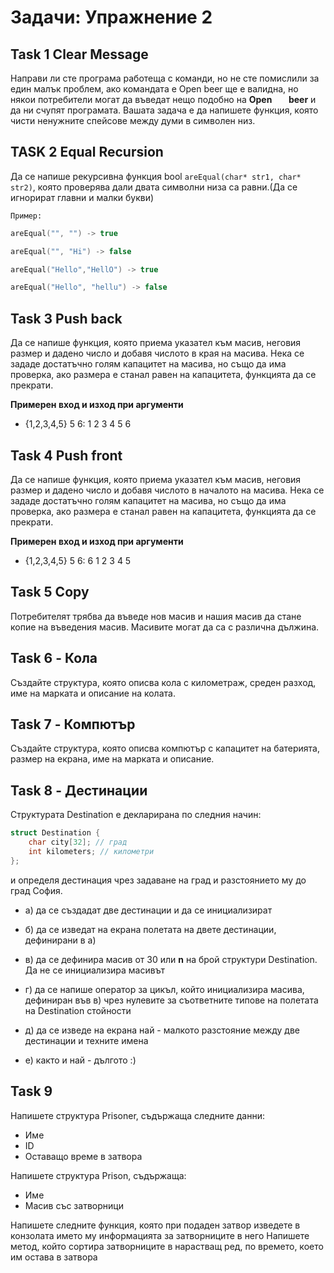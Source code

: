 # Задачи: Упражнение 2
## Task 1 Clear Message
Направи ли сте програма работеща с команди, но не сте помислили за един малък проблем, ако командата е Open beer ще е валидна, но някои потребители могат да въведат нещо подобно на **Open &nbsp;&nbsp;&nbsp;&nbsp;&nbsp;&nbsp; beer** и да ни счупят програмата. Вашата задача е да напишете функция, която чисти ненужните спейсове между думи в символен низ.

## TASK 2 Equal Recursion
Да се напише рекурсивна функция bool `areEqual(char* str1, char* str2)`, която проверява дали двата символни низа са равни.(Да се игнорират главни и малки букви)

`Пример:`
```C++
areEqual("", "") -> true
```
```C++
areEqual("", "Hi") -> false
```
```C++
areEqual("Hello","HellO") -> true
```
```C++
areEqual("Hello", "hellu") -> false
```


## Task 3 Push back

Да се напише функция, която приема указател към масив, неговия размер и дадено число и добавя числото в края на масива. Нека се зададе достатъчно голям капацитет на масива, но също да има проверка, ако размера е станал равен на капацитета, функцията да се прекрати. 

**Примерен вход и изход при аргументи**
- {1,2,3,4,5} 5 6: 1 2 3 4 5 6

## Task 4 Push front
Да се напише функция, която приема указател към масив, неговия размер и дадено число и добавя числото в началото на масива. Нека се зададе достатъчно голям капацитет на масива, но също да има проверка, ако размера е станал равен на капацитета, функцията да се прекрати. 

**Примерен вход и изход при аргументи**
- {1,2,3,4,5} 5 6: 6 1 2 3 4 5

## Task 5 Copy
Потребителят трябва да въведе нов масив и нашия масив да стане копие на въведения масив. Масивите могат да са с различна дължина.

## Task 6 - Кола

Създайте структура, която описва кола с километраж, среден разход, име на марката и описание на колата.

## Task 7 - Компютър

Създайте структура, която описва компютър с капацитет на батерията, размер на екрана, име на марката и описание.

## Task 8 - Дестинации

Структурата Destination е декларирана по следния начин:

```c++
struct Destination {
    char city[32]; // град
    int kilometers; // километри
};
```

и определя дестинация чрез задаване на град и разстоянието му до град София.

- а) да се създадат две дестинации и да се инициализират

- б) да се изведат на екрана полетата на двете дестинации, дефинирани в а)

- в) да се дефинира масив от 30 или **n** на брой структури Destination. Да не се инициализира масивът

- г) да се напише оператор за цикъл, който инициализира масива, дефиниран във в) чрез нулевите за съответните типове на полетата на Destination стойности

- д) да се изведе на екрана най - малкото разстояние между две дестинации и техните имена

- е) както и най - дългото :) 

## Task 9

Напишете структура Prisoner, съдържаща следните данни:
- Име
- ID
- Оставащо време в затвора

Напишете структура Prison, съдържаща:
- Име
- Масив със затворници

Напишете следните функция, която при подаден затвор изведете в конзолата името му информацията за затворниците в него
Напишете метод, който сортира затворниците в нарастващ ред, по времето, което им остава в затвора


